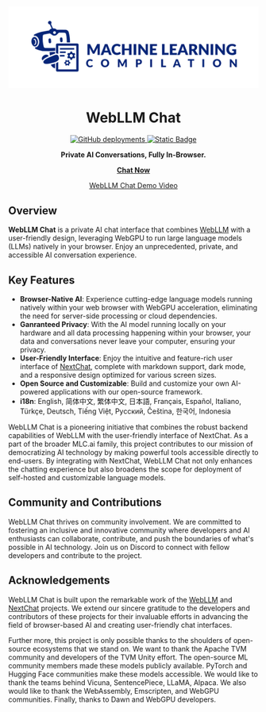 <div align="center">
<a href="https://mlc.ai"><img src="./docs/images/mlc-logo-with-text-landscape.png" style="background-color: white"/></a>

# WebLLM Chat

<a href="https://chat.webllm.ai"><img alt="GitHub deployments" src="https://img.shields.io/github/deployments/mlc-ai/web-llm-chat/github-pages">
<a href="https://discord.gg/9Xpy2HGBuD"><img alt="Static Badge" src="https://img.shields.io/badge/Join-Discord-7289DA"></a>

**Private AI Conversations, Fully In-Browser.**

[**Chat Now**](https://chat.webllm.ai/)

[WebLLM Chat Demo Video](https://github.com/mlc-ai/web-llm-chat/assets/23090573/f700e27e-bb88-4068-bc8b-8a33ea5a4300)

</div>

## Overview

**WebLLM Chat** is a private AI chat interface that combines [WebLLM](https://github.com/mlc-ai/web-llm) with a user-friendly design, leveraging WebGPU to run large language models (LLMs) natively in your browser. Enjoy an unprecedented, private, and accessible AI conversation experience.

## Key Features

- **Browser-Native AI**: Experience cutting-edge language models running natively within your web browser with WebGPU acceleration, eliminating the need for server-side processing or cloud dependencies.
- **Ganranteed Privacy**: With the AI model running locally on your hardware and all data processing happening within your browser, your data and conversations never leave your computer, ensuring your privacy.
- **User-Friendly Interface**: Enjoy the intuitive and feature-rich user interface of [NextChat](), complete with markdown support, dark mode, and a responsive design optimized for various screen sizes.
- **Open Source and Customizable**: Build and customize your own AI-powered applications with our open-source framework.
- **i18n**: English, 简体中文, 繁体中文, 日本語, Français, Español, Italiano, Türkçe, Deutsch, Tiếng Việt, Русский, Čeština, 한국어, Indonesia

WebLLM Chat is a pioneering initiative that combines the robust backend capabilities of WebLLM with the user-friendly interface of NextChat. As a part of the broader MLC.ai family, this project contributes to our mission of democratizing AI technology by making powerful tools accessible directly to end-users. By integrating with NextChat, WebLLM Chat not only enhances the chatting experience but also broadens the scope for deployment of self-hosted and customizable language models.

## Community and Contributions

WebLLM Chat thrives on community involvement. We are committed to fostering an inclusive and innovative community where developers and AI enthusiasts can collaborate, contribute, and push the boundaries of what's possible in AI technology. Join us on Discord to connect with fellow developers and contribute to the project.

## Acknowledgements

WebLLM Chat is built upon the remarkable work of the [WebLLM](https://github.com/mlc-ai/web-llm/) and [NextChat](https://github.com/ChatGPTNextWeb/ChatGPT-Next-Web) projects. We extend our sincere gratitude to the developers and contributors of these projects for their invaluable efforts in advancing the field of browser-based AI and creating user-friendly chat interfaces.

Further more, this project is only possible thanks to the shoulders of open-source ecosystems that we stand on. We want to thank the Apache TVM community and developers of the TVM Unity effort. The open-source ML community members made these models publicly available. PyTorch and Hugging Face communities make these models accessible. We would like to thank the teams behind Vicuna, SentencePiece, LLaMA, Alpaca. We also would like to thank the WebAssembly, Emscripten, and WebGPU communities. Finally, thanks to Dawn and WebGPU developers.
